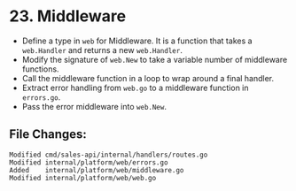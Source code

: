 # 23. Middleware

- Define a type in `web` for Middleware. It is a function that takes a `web.Handler` and returns a new `web.Handler`.
- Modify the signature of `web.New` to take a variable number of middleware functions.
- Call the middleware function in a loop to wrap around a final handler.
- Extract error handling from `web.go` to a middleware function in `errors.go`.
- Pass the error middleware into `web.New`.


## File Changes:

```
Modified cmd/sales-api/internal/handlers/routes.go
Modified internal/platform/web/errors.go
Added    internal/platform/web/middleware.go
Modified internal/platform/web/web.go
```